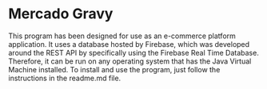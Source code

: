 # Mercado Gravy
This program has been designed for use as an e-commerce platform application. It uses a database hosted by Firebase, which was developed around the REST API by specifically using the Firebase Real Time Database. Therefore, it can be run on any operating system that has the Java Virtual Machine installed.
To install and use the program, just follow the instructions in the readme.md file.
